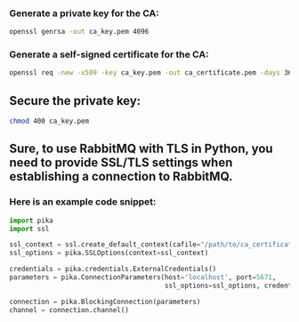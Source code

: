 ### Generate a private key for the CA:

```bash
openssl genrsa -out ca_key.pem 4096
```
### Generate a self-signed certificate for the CA:

```bash
openssl req -new -x509 -key ca_key.pem -out ca_certificate.pem -days 3650
```
## Secure the private key:

```bash
chmod 400 ca_key.pem
```


## Sure, to use RabbitMQ with TLS in Python, you need to provide SSL/TLS settings when establishing a connection to RabbitMQ. 

### Here is an example code snippet:

```python
import pika
import ssl

ssl_context = ssl.create_default_context(cafile="/path/to/ca_certificate.pem")
ssl_options = pika.SSLOptions(context=ssl_context)

credentials = pika.credentials.ExternalCredentials()
parameters = pika.ConnectionParameters(host='localhost', port=5671,
                                       ssl_options=ssl_options, credentials=credentials)

connection = pika.BlockingConnection(parameters)
channel = connection.channel()

```



